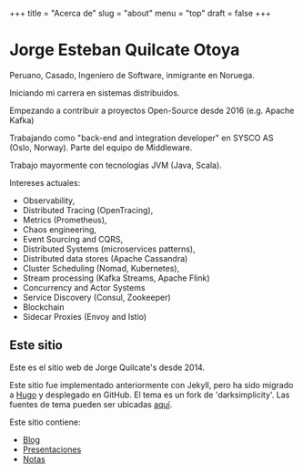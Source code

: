 +++
title = "Acerca de"
slug = "about"
menu = "top"
draft = false
+++

# Jorge Esteban Quilcate Otoya

Peruano, Casado, Ingeniero de Software, inmigrante en Noruega.

Iniciando mi carrera en sistemas distribuidos.

Empezando a contribuir a proyectos Open-Source desde 2016 (e.g. Apache Kafka)

Trabajando como "back-end and integration developer" en SYSCO AS (Oslo, Norway). 
Parte del equipo de Middleware.

Trabajo mayormente con tecnologías JVM (Java, Scala).

Intereses actuales: 

* Observability,
* Distributed Tracing (OpenTracing), 
* Metrics (Prometheus), 
* Chaos engineering,
* Event Sourcing and CQRS,
* Distributed Systems (microservices patterns), 
* Distributed data stores (Apache Cassandra)
* Cluster Scheduling (Nomad, Kubernetes), 
* Stream processing (Kafka Streams, Apache Flink)
* Concurrency and Actor Systems 
* Service Discovery (Consul, Zookeeper)
* Blockchain
* Sidecar Proxies (Envoy and Istio)

## Este sitio

Este es el sitio web de Jorge Quilcate's desde 2014.

Este sitio fue implementado anteriormente con Jekyll, pero ha sido migrado a [Hugo](https://gohugo.io) y desplegado en GitHub.
El tema es un fork de 'darksimplicity'. Las fuentes de tema pueden ser ubicadas [aquí](https://themes.gohugo.io/darksimplicity/).

Este sitio contiene: 

* [Blog](/es/post/)
* [Presentaciones](/es/talk/)
* [Notas](/es/note/)